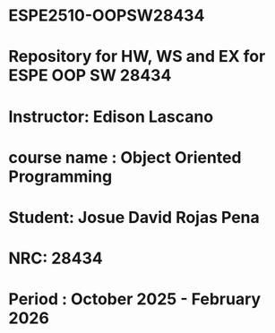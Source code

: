 # ESPE2510-OOPSW28434

# Repository for HW, WS and EX for ESPE OOP SW 28434

# Instructor: Edison Lascano

# course name : Object Oriented Programming

# Student: Josue David Rojas Pena

# NRC: 28434

# Period : October 2025 - February 2026

